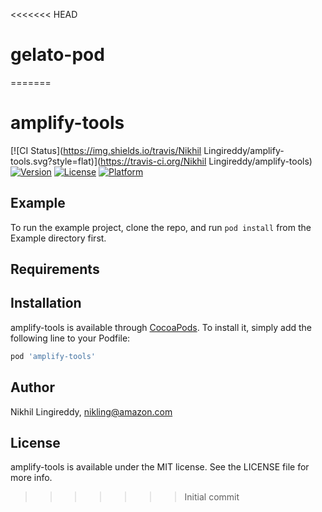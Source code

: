 <<<<<<< HEAD
# gelato-pod
=======
# amplify-tools

[![CI Status](https://img.shields.io/travis/Nikhil Lingireddy/amplify-tools.svg?style=flat)](https://travis-ci.org/Nikhil Lingireddy/amplify-tools)
[![Version](https://img.shields.io/cocoapods/v/amplify-tools.svg?style=flat)](https://cocoapods.org/pods/amplify-tools)
[![License](https://img.shields.io/cocoapods/l/amplify-tools.svg?style=flat)](https://cocoapods.org/pods/amplify-tools)
[![Platform](https://img.shields.io/cocoapods/p/amplify-tools.svg?style=flat)](https://cocoapods.org/pods/amplify-tools)

## Example

To run the example project, clone the repo, and run `pod install` from the Example directory first.

## Requirements

## Installation

amplify-tools is available through [CocoaPods](https://cocoapods.org). To install
it, simply add the following line to your Podfile:

```ruby
pod 'amplify-tools'
```

## Author

Nikhil Lingireddy, nikling@amazon.com

## License

amplify-tools is available under the MIT license. See the LICENSE file for more info.
>>>>>>> Initial commit
